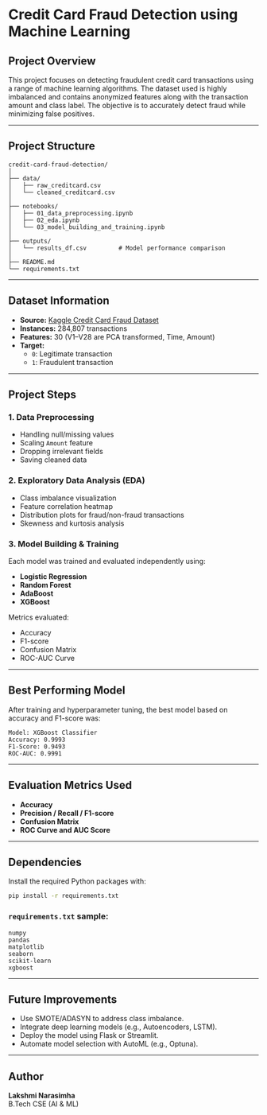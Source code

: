 
# Credit Card Fraud Detection using Machine Learning

## Project Overview

This project focuses on detecting fraudulent credit card transactions using a range of machine learning algorithms. The dataset used is highly imbalanced and contains anonymized features along with the transaction amount and class label. The objective is to accurately detect fraud while minimizing false positives.

---

## Project Structure

```plaintext
credit-card-fraud-detection/
│
├── data/
│   ├── raw_creditcard.csv
│   └── cleaned_creditcard.csv
│
├── notebooks/
│   ├── 01_data_preprocessing.ipynb
│   ├── 02_eda.ipynb
│   └── 03_model_building_and_training.ipynb
│
├── outputs/
│   └── results_df.csv         # Model performance comparison
│
├── README.md
└── requirements.txt
```

---

## Dataset Information

- **Source:** [Kaggle Credit Card Fraud Dataset](https://www.kaggle.com/datasets/mlg-ulb/creditcardfraud)
- **Instances:** 284,807 transactions
- **Features:** 30 (V1–V28 are PCA transformed, Time, Amount)
- **Target:**
  - `0`: Legitimate transaction
  - `1`: Fraudulent transaction

---

## Project Steps

### 1. Data Preprocessing
- Handling null/missing values
- Scaling `Amount` feature
- Dropping irrelevant fields
- Saving cleaned data

### 2. Exploratory Data Analysis (EDA)
- Class imbalance visualization
- Feature correlation heatmap
- Distribution plots for fraud/non-fraud transactions
- Skewness and kurtosis analysis

### 3. Model Building & Training
Each model was trained and evaluated independently using:
- **Logistic Regression**
- **Random Forest**
- **AdaBoost**
- **XGBoost**

Metrics evaluated:
- Accuracy
- F1-score
- Confusion Matrix
- ROC-AUC Curve

---

## Best Performing Model

After training and hyperparameter tuning, the best model based on accuracy and F1-score was:

```
Model: XGBoost Classifier  
Accuracy: 0.9993  
F1-Score: 0.9493  
ROC-AUC: 0.9991
```

---

## Evaluation Metrics Used

- **Accuracy**
- **Precision / Recall / F1-score**
- **Confusion Matrix**
- **ROC Curve and AUC Score**

---

## Dependencies

Install the required Python packages with:

```bash
pip install -r requirements.txt
```

### `requirements.txt` sample:
```
numpy
pandas
matplotlib
seaborn
scikit-learn
xgboost
```

---

## Future Improvements

- Use SMOTE/ADASYN to address class imbalance.
- Integrate deep learning models (e.g., Autoencoders, LSTM).
- Deploy the model using Flask or Streamlit.
- Automate model selection with AutoML (e.g., Optuna).

---

## Author

**Lakshmi Narasimha**  
B.Tech CSE (AI & ML)
